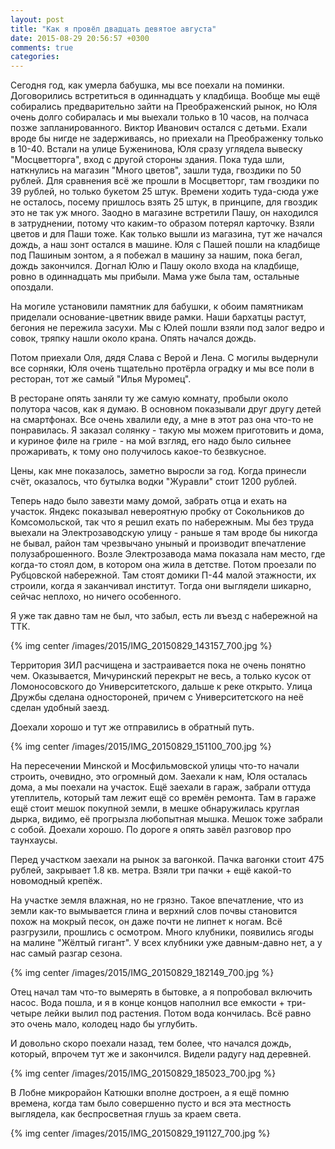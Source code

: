 ```yaml
---
layout: post
title: "Как я провёл двадцать девятое августа"
date: 2015-08-29 20:56:57 +0300
comments: true
categories: 
---
```

Сегодня год, как умерла бабушка, мы все поехали на поминки. Договорились встретиться в одиннадцать у кладбища. Вообще мы ещё собирались предварительно зайти на Преображенский рынок, но Юля очень долго собиралась и мы выехали только в 10 часов, на полчаса позже запланированного. Виктор Иванович остался с детьми. Ехали вроде бы нигде не задерживаясь, но приехали на Преображенку только в 10-40. Встали на улице Буженинова, Юля сразу углядела вывеску "Мосцветторга", вход с другой стороны здания. Пока туда шли, наткнулись на магазин "Много цветов", зашли туда, гвоздики по 50 рублей. Для сравнения всё же прошли в Мосцветторг, там гвоздики по 39 рублей, но только букетом 25 штук. Времени ходить туда-сюда уже не осталось, посему пришлось взять 25 штук, в принципе, для гвоздик это не так уж много. Заодно в магазине встретили Пашу, он находился в затруднении, потому что каким-то образом потерял карточку. Взяли цветов и для Паши тоже. Как только вышли из магазина, тут же начался дождь, а наш зонт остался в машине. Юля с Пашей пошли на кладбище под Пашиным зонтом, а я побежал в машину за нашим, пока бегал, дождь закончился. Догнал Юлю и Пашу около входа на кладбище, ровно в одиннадцать мы прибыли. Мама уже была там, остальные опоздали.

На могиле установили памятник для бабушки, к обоим памятникам приделали основание-цветник ввиде рамки. Наши бархатцы растут, бегония не пережила засухи. Мы с Юлей пошли взяли под залог ведро и совок, тряпку нашли около крана. Опять начался дождь.

Потом приехали Оля, дядя Слава с Верой и Лена. С могилы выдернули все сорняки, Юля очень тщательно протёрла оградку и мы все поли в ресторан, тот же самый "Илья Муромец".

В ресторане опять заняли ту же самую комнату, пробыли около полутора часов, как я думаю. В основном показывали друг другу детей на смартфонах. Все очень хвалили еду, а мне в этот раз она что-то не понравилась. Я заказал солянку - такую мы можем приготовить и дома, и куриное филе на гриле - на мой взгляд, его надо было сильнее прожаривать, к тому оно получилось какое-то безвкусное.

Цены, как мне показалось, заметно выросли за год. Когда принесли счёт, оказалось, что бутылка водки "Журавли" стоит 1200 рублей. 

Теперь надо было завезти маму домой, забрать отца и ехать на участок. Яндекс показывал невероятную пробку от Сокольников до Комсомольской, так что я решил ехать по набережным. Мы без труда выехали на Электрозаводскую улицу - раньше я там вроде бы никогда не бывал, район там чрезвычано уныный и производит впечатление полузаброшенного. Возле Электрозавода мама показала нам место, где когда-то стоял дом, в котором она жила в детстве. Потом проезали по Рубцовской набережной. Там стоят домики П-44 малой этажности, их строили, когда я заканчивал институт. Тогда они выглядели шикарно, сейчас неплохо, но ничего особенного.

Я уже так давно там не был, что забыл, есть ли въезд с набережной на ТТК.

{% img center /images/2015/IMG_20150829_143157_700.jpg %}

Территория ЗИЛ расчищена и застраивается пока не очень понятно чем. Оказывается, Мичуринский перекрыт не весь, а только кусок от Ломоносовского до Университетского, дальше к реке открыто. Улица Дружбы сделана одностороней, причем с Университетского на неё сделан удобный заезд. 

 Доехали хорошо и тут же отправились в обратный путь.

{% img center /images/2015/IMG_20150829_151100_700.jpg %}

На пересечении Минской и Мосфильмовской улицы что-то начали строить, очевидно, это огромный дом. Заехали к нам, Юля осталась дома, а мы поехали на участок. Ещё заехали в гараж, забрали оттуда утеплитель, который там лежит ещё со времён ремонта. Там в гараже ещё стоит мешок покупной земли, в мешке обнаружилась круглая дырка, видимо, её прогрызла любопытная мышка. Мешок тоже забрали с собой. Доехали хорошо. По дороге я опять завёл разговор про таунхаусы.

Перед участком заехали на рынок за вагонкой. Пачка вагонки стоит 475 рублей, закрывает 1.8 кв. метра. Взяли три пачки + ещё какой-то новомодный крепёж.

На участке земля влажная, но не грязно. Такое впечатление, что из земли как-то вымывается глина и верхний слов почвы становится похож на мокрый песок, он даже почти не липнет к ногам. Всё разгрузили, прошлись с осмотром. Много клубники, появились ягоды на малине "Жёлтый гигант". У всех клубники уже давным-давно нет, а у нас самый разгар сезона.

{% img center /images/2015/IMG_20150829_182149_700.jpg %}

Отец начал там что-то вымерять в бытовке, а я попробовал включить насос. Вода пошла, и я в конце концов наполнил все емкости + три-четыре лейки вылил под растения. Потом вода кончилась. Всё равно это очень мало, колодец надо бы углубить.

И довольно скоро поехали назад, тем более, что начался дождь, который, впрочем тут же и закончился. Видели радугу над деревней.

{% img center /images/2015/IMG_20150829_185023_700.jpg %}

В Лобне микрорайон Катюшки вполне достроен,  а я ещё помню времена, когда там было совершенно пусто и вся эта местность выглядела, как беспросветная глушь за краем света.

{% img center /images/2015/IMG_20150829_191127_700.jpg %}




